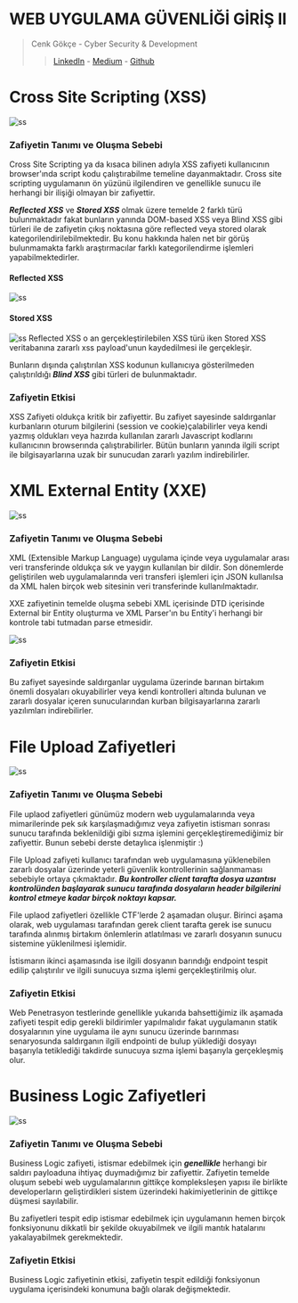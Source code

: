 #  WEB UYGULAMA GÜVENLİĞİ GİRİŞ II
> Cenk Gökçe - Cyber Security & Development
> > [LinkedIn](https://www.linkedin.com/in/cenk-gokce-345b88190)  - [Medium](https://cnkgkce.medium.com/) - [Github](https://github.com/cnkgkce/)

# Cross Site Scripting (XSS)
![ss](ss/wordpress-cross-site-scripting-guide-prevention.png)

### Zafiyetin Tanımı ve Oluşma Sebebi
Cross Site Scripting ya da kısaca bilinen adıyla XSS zafiyeti kullanıcının browser'ında script kodu çalıştırabilme temeline dayanmaktadır. Cross site scripting uygulamanın ön yüzünü ilgilendiren ve genellikle sunucu ile herhangi bir ilişiği olmayan bir zafiyettir.

***Reflected XSS*** ve ***Stored XSS*** olmak üzere temelde 2 farklı türü bulunmaktadır fakat bunların yanında DOM-based XSS veya Blind XSS gibi türleri ile de zafiyetin çıkış noktasına göre reflected veya stored olarak kategorilendirilebilmektedir. Bu konu hakkında halen net bir görüş bulunmamakta farklı araştırmacılar farklı kategorilendirme işlemleri yapabilmektedirler.
#### Reflected XSS
![ss](ss/reflected.png)
#### Stored XSS
![ss](ss/stored.png)
Reflected XSS o an gerçekleştirilebilen XSS türü iken Stored XSS veritabanına zararlı xss payload'unun kaydedilmesi ile gerçekleşir.

Bunların dışında çalıştırılan XSS kodunun kullanıcıya gösterilmeden çalıştırıldığı ***Blind XSS*** gibi türleri de bulunmaktadır.

### Zafiyetin Etkisi
XSS Zafiyeti oldukça kritik bir zafiyettir. Bu zafiyet sayesinde saldırganlar kurbanların oturum bilgilerini (session ve cookie)çalabilirler veya kendi yazmış oldukları veya hazırda kullanılan zararlı Javascript kodlarını kullanıcının browserında çalıştırabilirler. Bütün bunların yanında ilgili script ile bilgisayarlarına uzak bir sunucudan zararlı yazılım indirebilirler.

# XML External Entity (XXE)
![ss](ss/xxe.jpg)
### Zafiyetin Tanımı ve Oluşma Sebebi
XML (Extensible Markup Language) uygulama içinde veya uygulamalar arası veri transferinde oldukça sık ve yaygın kullanılan bir dildir. Son dönemlerde geliştirilen web  uygulamalarında veri transferi işlemleri için JSON kullanılsa da XML halen birçok web sitesinin veri transferinde kullanılmaktadır.

XXE zafiyetinin temelde oluşma sebebi XML içerisinde DTD içerisinde External bir Entity oluşturma ve XML Parser'ın bu Entity'i herhangi bir kontrole tabi tutmadan parse etmesidir.

![ss](ss/xxee.png)
### Zafiyetin Etkisi
Bu zafiyet sayesinde saldırganlar uygulama üzerinde barınan birtakım önemli dosyaları okuyabilirler veya kendi kontrolleri altında bulunan ve zararlı dosyalar içeren sunucularından kurban bilgisayarlarına zararlı yazılımları indirebilirler.

# File Upload Zafiyetleri
![ss](ss/uplaod.png)

### Zafiyetin Tanımı ve Oluşma Sebebi
File uplaod zafiyetleri günümüz modern web uygulamalarında veya mimarilerinde pek sık karşılaşmadığımız veya zafiyetin istismarı sonrası sunucu  tarafında beklenildiği gibi sızma işlemini gerçekleştiremediğimiz  bir zafiyettir. Bunun sebebi derste detaylıca işlenmiştir :)

File Upload zafiyeti kullanıcı tarafından web uygulamasına yüklenebilen zararlı dosyalar üzerinde yeterli güvenlik kontrollerinin sağlanmaması sebebiyle ortaya çıkmaktadır. ***Bu kontroller client tarafta dosya uzantısı kontrolünden başlayarak sunucu tarafında dosyaların header bilgilerini kontrol etmeye kadar birçok noktayı kapsar.*** 

File uplaod zafiyetleri özellikle CTF'lerde 2 aşamadan oluşur. Birinci aşama olarak, web uygulaması tarafından gerek client tarafta gerek ise sunucu tarafında alınmış birtakım önlemlerin atlatılması ve zararlı dosyanın sunucu sistemine yüklenilmesi işlemidir.

İstismarın ikinci aşamasında ise ilgili dosyanın barındığı endpoint tespit edilip çalıştırılır ve ilgili sunucuya sızma işlemi gerçekleştirilmiş olur.

### Zafiyetin Etkisi
Web Penetrasyon testlerinde genellikle yukarıda bahsettiğimiz ilk aşamada zafiyeti tespit edip gerekli  bildirimler yapılmalıdır fakat uygulamanın statik dosyalarının yine uygulama ile aynı sunucu üzerinde barınması senaryosunda saldırganın ilgili  endpointi de bulup yüklediği  dosyayı başarıyla tetiklediği takdirde sunucuya sızma işlemi başarıyla gerçekleşmiş  olur.

# Business Logic Zafiyetleri
![ss](ss/logic.jpg)
### Zafiyetin Tanımı ve Oluşma Sebebi
Business Logic zafiyeti, istismar edebilmek için ***genellikle*** herhangi bir saldırı payloaduna ihtiyaç duymadığımız bir zafiyettir. Zafiyetin temelde oluşum sebebi web uygulamalarının gittikçe kompleksleşen yapısı ile birlikte developerların geliştirdikleri sistem üzerindeki hakimiyetlerinin de gittikçe düşmesi sayılabilir.

Bu zafiyetleri tespit edip istismar edebilmek için uygulamanın hemen birçok fonksiyonunu dikkatli bir şekilde okuyabilmek ve ilgili mantık hatalarını yakalayabilmek gerekmektedir.

### Zafiyetin Etkisi
Business Logic zafiyetinin etkisi, zafiyetin tespit edildiği fonksiyonun uygulama içerisindeki konumuna bağlı olarak değişmektedir.

